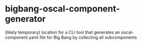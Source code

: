 # bigbang-oscal-component-generator
(likely temporary) location for a CLI tool that generates an oscal-component.yaml file for Big Bang by collecting all subcomponents
